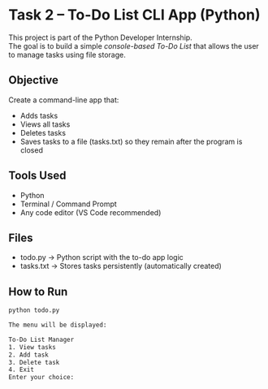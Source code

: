 #  Task 2 – To-Do List CLI App (Python)

This project is part of the Python Developer Internship.  
The goal is to build a simple *console-based To-Do List* that allows the user to manage tasks using file storage.

##  Objective
Create a command-line app that:
- Adds tasks
- Views all tasks
- Deletes tasks
- Saves tasks to a file (tasks.txt) so they remain after the program is closed

##  Tools Used
- Python
- Terminal / Command Prompt
- Any code editor (VS Code recommended)

##  Files
- todo.py → Python script with the to-do app logic
- tasks.txt → Stores tasks persistently (automatically created)

##  How to Run

```bash
python todo.py

The menu will be displayed:

To-Do List Manager
1. View tasks
2. Add task
3. Delete task
4. Exit
Enter your choice:

